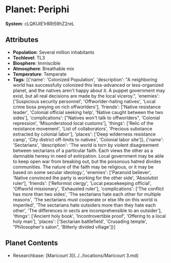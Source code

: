 # Planet: Periphi

**System**: cLQKUIE1r8Rt59hZ2reL

## Attributes
- **Population**: Several million inhabitants
- **Techlevel**: TL3
- **Biosphere**: Immiscible
- **Atmosphere**: Breathable mix
- **Temperature**: Temperate
- **Tags**: [{'name': 'Colonized Population', 'description': "A neighboring world has successfully colonized this less-advanced or less-organized planet, and the natives aren't happy about it. A puppet government may exist, but all real decisions are made by the local viceroy.", 'enemies': ['Suspicious security personnel', 'Offworlder-hating natives', 'Local crime boss preying on rich offworlders'], 'friends': ['Native resistance leader', 'Colonial official seeking help', 'Native caught between the two sides'], 'complications': ["Natives won't talk to offworlders", 'Colonial repression', 'Misunderstood local customs'], 'things': ['Relic of the resistance movement', 'List of collaborators', 'Precious substance extracted by colonial labor'], 'places': ['Deep wilderness resistance camp', 'City district off-limits to natives', 'Colonial labor site']}, {'name': 'Sectarians', 'description': 'The world is torn by violent disagreement between sectarians of a particular faith. Each views the other as a damnable heresy in need of extirpation. Local government may be able to keep open war from breaking out, but the poisonous hatred divides communities. The nature of the faith may be religious, or it may be based on some secular ideology.', 'enemies': ['Paranoid believer', 'Native convinced the party is working for the other side', 'Absolutist ruler'], 'friends': ['Reformist clergy', 'Local peacekeeping official', 'Offworld missionary', 'Exhausted ruler'], 'complications': ['The conflict has more than two sides', 'The sectarians hate each other for multiple reasons', 'The sectarians must cooperate or else life on this world is imperiled', 'The sectarians hate outsiders more than they hate each other', 'The differences in sects are incomprehensible to an outsider'], 'things': ['Ancient holy book', 'Incontrovertible proof', 'Offering to a local holy man'], 'places': ['Sectarian battlefield', 'Crusading temple', "Philosopher's salon", 'Bitterly divided village']}]

## Planet Contents
- Researchbase: [Maricourt 3](../../locations/Maricourt 3.md)

